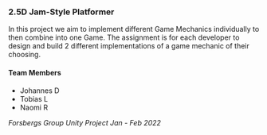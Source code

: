 ### 2.5D Jam-Style Platformer

In this project we aim to implement different Game Mechanics individually to then combine into one Game. The assignment is for each developer to design and build 2 different implementations of a game mechanic of their choosing. 




#### Team Members
- Johannes D
- Tobias L
- Naomi R

*Forsbergs Group Unity Project Jan - Feb 2022* 
